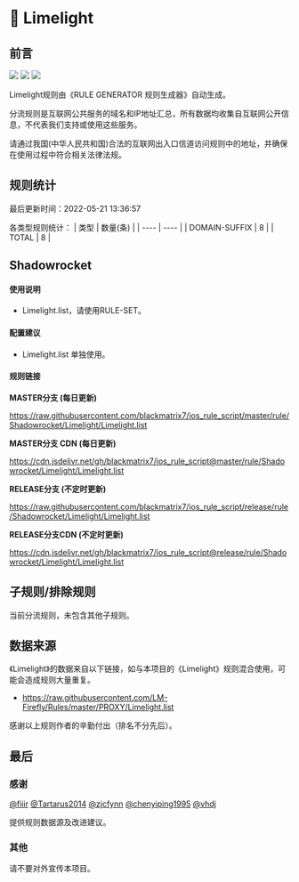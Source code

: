# 🧸 Limelight

## 前言

![](https://shields.io/badge/-移除重复规则-ff69b4) ![](https://shields.io/badge/-DOMAIN与DOMAIN--SUFFIX合并-green) ![](https://shields.io/badge/-IP--CIDR(6)合并-blueviolet) 

Limelight规则由《RULE GENERATOR 规则生成器》自动生成。

分流规则是互联网公共服务的域名和IP地址汇总，所有数据均收集自互联网公开信息，不代表我们支持或使用这些服务。

请通过我国(中华人民共和国)合法的互联网出入口信道访问规则中的地址，并确保在使用过程中符合相关法律法规。

## 规则统计

最后更新时间：2022-05-21 13:36:57

各类型规则统计：
| 类型 | 数量(条)  | 
| ---- | ----  |
| DOMAIN-SUFFIX | 8  | 
| TOTAL | 8  | 


## Shadowrocket 

#### 使用说明
- Limelight.list，请使用RULE-SET。

#### 配置建议
- Limelight.list 单独使用。

#### 规则链接
**MASTER分支 (每日更新)**

https://raw.githubusercontent.com/blackmatrix7/ios_rule_script/master/rule/Shadowrocket/Limelight/Limelight.list

**MASTER分支 CDN (每日更新)**

https://cdn.jsdelivr.net/gh/blackmatrix7/ios_rule_script@master/rule/Shadowrocket/Limelight/Limelight.list

**RELEASE分支 (不定时更新)**

https://raw.githubusercontent.com/blackmatrix7/ios_rule_script/release/rule/Shadowrocket/Limelight/Limelight.list

**RELEASE分支CDN (不定时更新)**

https://cdn.jsdelivr.net/gh/blackmatrix7/ios_rule_script@release/rule/Shadowrocket/Limelight/Limelight.list

## 子规则/排除规则


当前分流规则，未包含其他子规则。

## 数据来源

《Limelight》的数据来自以下链接，如与本项目的《Limelight》规则混合使用，可能会造成规则大量重复。

- https://raw.githubusercontent.com/LM-Firefly/Rules/master/PROXY/Limelight.list


感谢以上规则作者的辛勤付出（排名不分先后）。

## 最后

### 感谢

[@fiiir](https://github.com/fiiir) [@Tartarus2014](https://github.com/Tartarus2014) [@zjcfynn](https://github.com/zjcfynn) [@chenyiping1995](https://github.com/chenyiping1995) [@vhdj](https://github.com/vhdj)

提供规则数据源及改进建议。

### 其他

请不要对外宣传本项目。